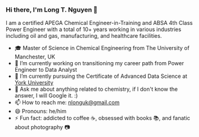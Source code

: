 ### Hi there, I'm Long T. Nguyen 👋

I am a certified APEGA Chemical Engineer-in-Training and ABSA 4th Class Power Engineer with a total of 10+ years working in various industries including oil and gas, manufacturing, and healthcare facilities. 

- 🎓 Master of Science in Chemical Engineering from The University of Manchester, UK
- 🔭 I’m currently working on transitioning my career path from Power Engineer to Data Analyst
- 🌱 I’m currently pursuing the Certificate of Advanced Data Science at [York University](https://www.yorku.ca/)
- 💬 Ask me about anything related to chemistry, if I don't know the answer, I will Google it. :) 
- 📫 How to reach me: nlonguk@gmail.com
- 😄 Pronouns: he/him 
- ⚡ Fun fact: addicted to coffee :coffee:, obsessed with books :books:, and fanatic about photography :camera:
